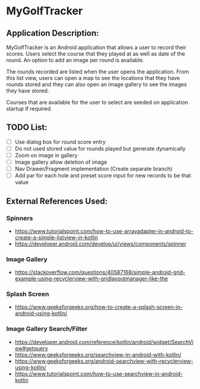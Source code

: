 # MyGolfTracker

## Application Description:
MyGolfTracker is an Android application that allows a user to record their scores. Users select the course that they played at as well as date of the round.
An option to add an image per round is available.

The rounds recorded are listed when the user opens the application. From this list view, users can open a map to see the locations that they have rounds stored and they can also open an image gallery to see the images they have stored.

Courses that are available for the user to select are seeded on application startup if required.

## TODO List:
- [ ] Use dialog box for round score entry
- [ ] Do not used stored value for rounds played but generate dynamically
- [ ] Zoom on image in gallery
- [ ] Image gallery allow deletion of image
- [ ] Nav Drawer/Fragment implementation (Create separate branch)
- [ ] Add par for each hole and preset score input for new records to be that value

## External References Used:
### Spinners
- https://www.tutorialspoint.com/how-to-use-arrayadapter-in-android-to-create-a-simple-listview-in-kotlin
- https://developer.android.com/develop/ui/views/components/spinner

### Image Gallery
- https://stackoverflow.com/questions/40587168/simple-android-grid-example-using-recyclerview-with-gridlayoutmanager-like-the

### Splash Screen
- https://www.geeksforgeeks.org/how-to-create-a-splash-screen-in-android-using-kotlin/

### Image Gallery Search/Filter
- https://developer.android.com/reference/kotlin/android/widget/SearchView#getquery
- https://www.geeksforgeeks.org/searchview-in-android-with-kotlin/
- https://www.geeksforgeeks.org/android-searchview-with-recyclerview-using-kotlin/
- https://www.tutorialspoint.com/how-to-use-searchview-in-android-kotlin
